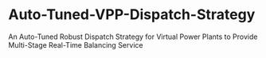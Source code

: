 # Auto-Tuned-VPP-Dispatch-Strategy
An Auto-Tuned Robust Dispatch Strategy for Virtual Power Plants to Provide Multi-Stage Real-Time Balancing Service
